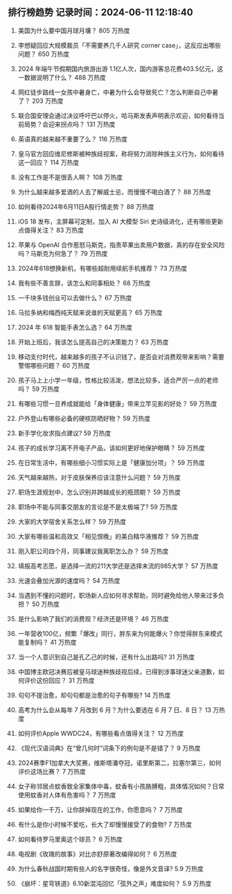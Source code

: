
## 排行榜趋势 记录时间：2024-06-11 12:18:40
  
  1. 美国为什么要中国月球月壤？ 805 万热度
    
  2. 李想疑回应大规模裁员「不需要养几千人研究 corner case」，这反应出哪些问题？ 650 万热度
    
  3. 2024 年端午节假期国内旅游出游 1.1亿人次，国内游客总花费403.5亿元，这一数据说明了什么？ 488 万热度
    
  4. 网红徒步路线一女孩中暑身亡，中暑为什么会导致死亡？怎么判断自己中暑了？ 203 万热度
    
  5. 联合国安理会通过决议呼吁巴以停火，哈马斯发表声明表示欢迎，如何看待当前局势？会迎来拐点吗？ 131 万热度
    
  6. 英语真的越来越不重要了么？ 116 万热度
    
  7. 皇马官方回应维尼修斯被种族歧视案，称将努力消除种族主义行为，如何看待这一回应？ 114 万热度
    
  8. 没有工作是不是很丢人啊？ 108 万热度
    
  9. 为什么越来越多爱酒的人去了解威士忌，而慢慢不喝白酒了？ 88 万热度
    
  10. 如何看待2024年6月11日A股行情走势？ 88 万热度
    
  11. iOS 18 发布，主屏幕可定制，加入 AI 大模型 Siri 史诗级进化，还有哪些更新点值得关注？ 83 万热度
    
  12. 苹果与 OpenAI 合作惹怒马斯克，指责苹果出卖用户数据，真的存在安全风险吗？马斯克为何急了？ 79 万热度
    
  13. 2024年618想换新机，有哪些超耐用续航手机推荐？ 73 万热度
    
  14. 我有些不善言辞，该怎么和同事相处？ 68 万热度
    
  15. 一千块多钱创业可以去做什么？ 67 万热度
    
  16. 马拉多纳和梅西纯天赋来说谁的天赋更高？ 65 万热度
    
  17. 2024 年 618 智能手表怎么选？ 64 万热度
    
  18. 开始上班后，我该怎么提高自己的决策能力？ 63 万热度
    
  19. 移动支付时代，越来越多的孩子不认识钱了，是否会对消费观带来影响？需要警惕哪些问题？ 60 万热度
    
  20. 孩子马上上小学一年级，性格比较活泼，想法比较多，适合严厉一点的老师吗？ 59 万热度
    
  21. 有哪些习惯一旦养成就能给「身体健康」带来立竿见影的好处？ 59 万热度
    
  22. 户外登山有哪些必备的硬核防晒好物？ 59 万热度
    
  23. 新手学化妆求指点建议? 59 万热度
    
  24. 孩子的成长学习离不开电子产品，该如何更好地保护眼睛？ 59 万热度
    
  25. 在日常生活中，有哪些细小习惯实际上是「健康加分项」？ 59 万热度
    
  26. 天气越来越热，对于皮肤保养应该注意什么问题？ 59 万热度
    
  27. 职场生涯规划中，怎么识别并跨越成长的瓶颈期？ 59 万热度
    
  28. 职场中不能与同事交朋友的言论是不是太极端了? 59 万热度
    
  29. 大家的大学宿舍关系怎么样？ 59 万热度
    
  30. 大家有哪些温和高效又「相见恨晚」的美白精华液推荐？ 59 万热度
    
  31. 刚入职公司四个月，同事建议我离职怎么办？ 59 万热度
    
  32. 填报高考志愿，是选择一流的211大学还是选择末流的985大学？ 57 万热度
    
  33. 光速会叠加光源的速度吗？ 54 万热度
    
  34. 当遇到不懂的问题时，职场新人应如何寻求帮助，同时避免给他人带来过多负担？ 50 万热度
    
  35. 是什么影响了我们的消费观？经济还是环境？ 46 万热度
    
  36. 一年营收100亿，频繁「爆改」同行，胖东来为何能爆火？你觉得胖东来模式能复制吗？ 41 万热度
    
  37. 当一个人意识到自己是孔乙己的时候，还有什么出路吗? 31 万热度
    
  38. 中国博主欧冠决赛后被皇马球迷种族歧视后续，已得到涉事球迷父亲道歉，如何评价这份回应？ 31 万热度
    
  39. 句句不提治愈，却句句都是治愈的句子有哪些? 14 万热度
    
  40. 高考为什么会从每年 7 月改到 6 月？为什么要选在 6 月 7 日、8 日？ 13 万热度
    
  41. 如何评价Apple WWDC24，有哪些看点值得关注？ 12 万热度
    
  42. 《现代汉语词典》在“曾几何时”词条下的例句是不是错了？ 9 万热度
    
  43. 2024赛季F1加拿大大奖赛，维斯塔潘夺冠，诺里斯第二，拉塞尔第三，如何评价这场比赛？ 7 万热度
    
  44. 女子称邻居点蚊香致全家集体中毒，蚊香有小孩胳膊粗，具体情况如何？日常使用蚊香对人体有危害吗？ 7 万热度
    
  45. 如果给你一千万，让你辞掉现在的工作，你愿意吗？ 7 万热度
    
  46. 有什么是你小时候不爱吃，长大了却慢慢接受了的食物? 7 万热度
    
  47. 如何看待罗马里奥这个球员？ 6 万热度
    
  48. 电视剧《玫瑰的故事》对比亦舒原著改编得如何？ 6 万热度
    
  49. 为什么春秋战国时期有些人的名字很奇怪，像是外文音译? 5.9 万热度
    
  50. 《崩坏：星穹铁道》6.10新混沌回忆「弦外之声」难度如何？ 5.9 万热度
    